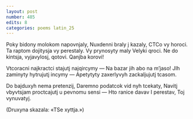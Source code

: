 ```yaml
---
layout: post
number: 485
edits: 8
categories: poems latin_25
---
```


Poky bidony molokom napovnjaly, 
Nuxdenni braly j kazaly, 
CTCo vy horoci.
Ta raptom dojitysja vy perestaly.
Vy prynosyty maly
Velyki qroci.
Ne do kintsja, vyjavylosj, qotovi.
Qanjba korovi!

Vtcoracni najkractci stajutj najqircymy —
Na bazar jih abo na mʼjaso!
JIh zaminyty hytrujutj incymy —
Apetytyty zaxerlyvyh zackaljujutj tcasom.

Do bajduxyh nema pretenzij,
Daremno podatcok vid nyh tcekaty,
Navitj vbyvtsjam proctcajutj u pevnomu sensi —
Hto ranice davav
I perestav, 
Toj vynuvatyj.

(Druxyna skazala: «TSe xyttja.»)

